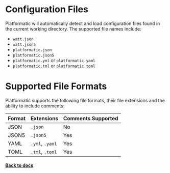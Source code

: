 # Configuration Files

Platformatic will automatically detect and load configuration files found in the current working directory. The supported file names include:

- `watt.json`
- `watt.json5`
- `platformatic.json`
- `platformatic.json5`
- `platformatic.yml` or `platformatic.yaml`
- `platformatic.tml` or `platformatic.toml`


# Supported File Formats

Platformatic supports the following file formats, their file extensions and the ability to include comments:

| Format | Extensions         | Comments Supported |
|--------|--------------------|--------------------|
| JSON   | `.json`            | No                 |
| JSON5  | `.json5`           | Yes                |
| YAML   | `.yml`, `.yaml`    | Yes                |
| TOML   | `.tml`, `.toml`    | Yes                |


#### [Back to docs](../docs/composer/configuration.md#configuration-files)